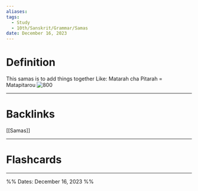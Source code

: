```yaml
---
aliases: 
tags:
  - Study
  - 10th/Sanskrit/Grammar/Samas
date: December 16, 2023
---
```

# Definition
This samas is to add things together
Like: Matarah cha Pitarah = Matapitarou
![800]()

---
# Backlinks
[[Samas]]

---
# Flashcards


---

%%
Dates: December 16, 2023
%%